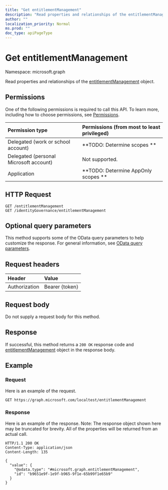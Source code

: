 ```yaml
---
title: "Get entitlementManagement"
description: "Read properties and relationships of the entitlementManagement object."
author: ""
localization_priority: Normal
ms.prod: ""
doc_type: apiPageType
---
```


# Get entitlementManagement

Namespace: microsoft.graph

Read properties and relationships of the [entitlementManagement](../resources/entitlementmanagement.md) object.

## Permissions
One of the following permissions is required to call this API. To learn more, including how to choose permissions, see [Permissions](/concepts/permissions-reference.md).

|Permission type|Permissions (from most to least privileged)|
|:---|:---|
|Delegated (work or school account)|**TODO: Determine scopes **|
|Delegated (personal Microsoft account)|Not supported.|
|Application|**TODO: Determine AppOnly scopes **|

## HTTP Request
<!-- {
  "blockType": "ignored"
}
-->
``` http
GET /entitlementManagement
GET /identityGovernance/entitlementManagement
```

## Optional query parameters
This method supports some of the OData query parameters to help customize the response. For general information, see [OData query parameters](/graph/query-parameters).

## Request headers
|Header|Value|
|:---|:---|
|Authorization|Bearer {token}|

## Request body
Do not supply a request body for this method.

## Response
If successful, this method returns a `200 OK` response code and [entitlementManagement](../resources/entitlementmanagement.md) object in the response body.

## Example

### Request
Here is an example of the request.
<!-- {
  "blockType": "request",
  "name": "get_entitlementmanagement"
}
-->
``` http
GET https://graph.microsoft.com/localtest/entitlementManagement
```

### Response
Here is an example of the response. Note: The response object shown here may be truncated for brevity. All of the properties will be returned from an actual call.
<!-- {
  "blockType": "response",
  "truncated": true,
  "@odata.type": "microsoft.graph.entitlementManagement"
}
-->
``` http
HTTP/1.1 200 OK
Content-Type: application/json
Content-Length: 135

{
  "value": {
    "@odata.type": "#microsoft.graph.entitlementManagement",
    "id": "b9651e9f-1e9f-b965-9f1e-65b99f1e65b9"
  }
}
```

